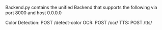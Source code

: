 Backend.py contains the unified Backend that supports the following via port 8000 and host 0.0.0.0

Color Detection: POST /detect-color
OCR: POST /ocr/
TTS: POST /tts/
